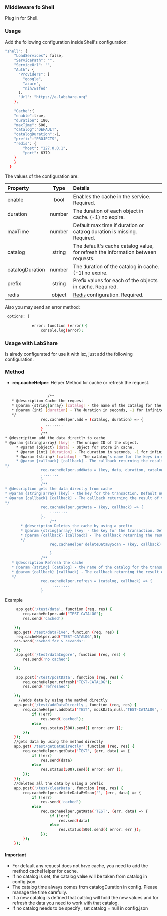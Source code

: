 ### Middleware fo Shell

Plug in for Shell.
### Usage

Add the following configuration inside Shell's  configuration:
```sh
"shell": {
    "LoadServices": false,
    "ServicePath": "",
    "ServiceUrl": "",
    "Auth": {
      "Providers": [
        "google",
        "azure",
        "nih/wsfed"
      ],
      "Url": "https://a.labshare.org"
    },
     
    "Cache":{
    "enable":true,
    "duration": 180,
    "maxTime": 600,
    "catalog":"DEFAULT",
    "catalogDuration":-1,
    "prefix":"PROJECTS",
    "redis": {
        "host": "127.0.0.1",
        "port": 6379
    }
    }
  }
``` 
The values of the configuration are:

| Property  | Type | Details |
| :-------------- |:------:|:----- |
|enable        | bool | Enables the cache in the service. Required. |
| duration        | number | The duration of each object in cache. (-1) no expire.|
| maxTime        | number | Default max time if duration or catalog duration is missing. Required. |
| catalog    | string | The default's cache catalog value, for refresh the information between requests. |
| catalogDuration        | number | The duration of the catalog in cache. (-1) no expire. |
| prefix    | string | Prefix values for each of the objects in cache. Required. |
| redis    | object |[Redis](https://github.com/NodeRedis/node_redis) configuration. Required. |

Also you may send an error method:
```sh
 options: {
       
            error: function (error) {
                console.log(error);

```

### Usage with LabShare

Is alredy configurated for use it with lsc, just add the following configuration.

### Method
- **req.cacheHelper**: Helper Method for cache or refresh the request.
```sh

                   /**
   * @description Cache the request
   * @param {string|array} [catalog] - the name of the catalog for the transaction. Default null.
   * @param {int} [duration] - The duration in seconds, -1 for infinite duration.
   */
                req.cacheHelper.add = (catalog, duration) => {
                  ........
                }
                /**
* @description add the data directly to cache
* @param {string|array} [key] - The unique ID of the object.
     * @param {object} [data] - Object for store in cache.
     * @param {int} [duration] - The duration in seconds, -1 for infinite duration.
     * @param {string} [catalog] - The catalog's name for the keys in cache.
     * @param {callback} [callback] - The callback returning the result of the transaction.
*/
                req.cacheHelper.addData = (key, data, duration, catalog, callback) => {
                ........
                }
                /**
* @description gets the data directly from cache
* @param {string|array} [key] - the key for the transaction. Default null.
* @param {callback} [callback] - The callback returning the result of the transaction.
*/
                req.cacheHelper.getData = (key, callback) => {
                    ........
                },
                    /**
       * @description Deletes the cache by using a prefix
       * @param {string|array} [key] - the key for the transaction. Default null.
       * @param {callback} [callback] - The callback returning the result of the transaction.
       */
                    req.cacheHelper.deleteDataByScan = (key, callback) => {
                         ........
                    }
                /**
   * @description Refresh the cache
   * @param {string} [catalog] - the name of the catalog for the transaction. Default null.
   * @param {callback} [callback] - The callback returning the result of the transaction.
   */
                req.cacheHelper.refresh = (catalog, callback) => {
                     ........
                }
```
Example

```sh
     app.get('/test/data', function (req, res) {
        req.cacheHelper.add("TEST-CATALOG");
        res.send('cached')

    });
    app.get('/test/dataFive', function (req, res) {
     req.cacheHelper.add("TEST-CATALOG",5);
    res.send('cached for 5 seconds')

    });
     app.get('/test/dataIngore', function (req, res) {
        res.send('no cached')

    });

     app.post('/test/postData', function (req, res) {
        req.cacheHelper.refresh("TEST-CATALOG");
        res.send('refreshed')

    });
      //adds data by using the method directly
    app.post('/test/addDataDirectly', function (req, res) {
        req.cacheHelper.addData('TEST', mockData,null,"TEST-CATALOG", (err, data) => {
            if (!err)
                res.send('cached');
            else
                res.status(500).send({ error: err });
        });
    });
    //gets data by using the method directly
    app.get('/test/getDataDirectly', function (req, res) {
        req.cacheHelper.getData('TEST', (err, data) => {
            if (!err)
                res.send(data)
            else
                res.status(500).send({ error: err });
        });
    });
    //deletes all the data by using a prefix
    app.post('/test/clearData', function (req, res) {
        req.cacheHelper.deleteDataByScan('', (err, data) => {
            if (!err)
                res.send('cached')
            else
                req.cacheHelper.getData('TEST', (err, data) => {
                    if (!err)
                        res.send(data)
                    else
                        res.status(500).send({ error: err });
                });
        });
    });
```
#### Important
- For default any request does not have cache, you need to add the method cacheHelper for cache.
- If no catalog is set, the catalog value will be taken from catalog in config.json.
- The catalog time always comes from catalogDuration in config. Please manage the time carefully. 
- If a new catalog is defined that catalog will hold the new values and for refresh the data
you need to work with that catalog.
- If no catalog needs to be specify , set catalog = null in config.json
